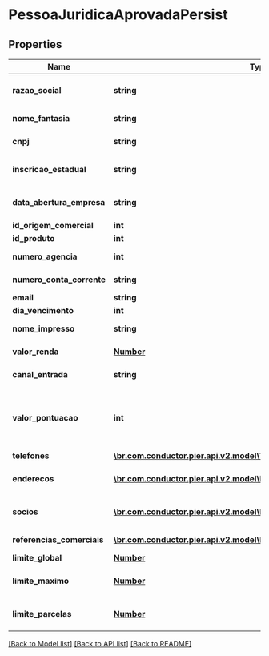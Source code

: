 # PessoaJuridicaAprovadaPersist

## Properties
Name | Type | Description | Notes
------------ | ------------- | ------------- | -------------
**razao_social** | **string** | Apresenta o nome completo da raz\u00C3\u00A3o social (nome empresarial)&#39;. | 
**nome_fantasia** | **string** | Apresenta o nome fantasia da empresa. | [optional] 
**cnpj** | **string** | N\u00C3\u00BAmero do Cadastro Nacional de Pessoa Juridica (CNPJ) | 
**inscricao_estadual** | **string** | N\u00C3\u00BAmero da Inscri\u00C3\u00A7\u00C3\u00A3o Estadual (IE). | [optional] 
**data_abertura_empresa** | **string** | Data de abertura da empresa, essa data deve ser informada no formato: aaaa-MM-dd. | 
**id_origem_comercial** | **int** | Id da origem comercial | 
**id_produto** | **int** | Id do produto | 
**numero_agencia** | **int** | N\u00C3\u00BAmero da ag\u00C3\u00AAncia. | [optional] 
**numero_conta_corrente** | **string** | N\u00C3\u00BAmero da conta corrente. | [optional] 
**email** | **string** | Email da empresa | [optional] 
**dia_vencimento** | **int** | Dia vencimento | 
**nome_impresso** | **string** | Nome que deve ser impresso no cart\u00C3\u00A3o | [optional] 
**valor_renda** | [**Number**](Number.md) | Apresenta o valor da renda compravada | [optional] 
**canal_entrada** | **string** | Indica o canal pelo qual o cadastro do cliente foi realizado | [optional] 
**valor_pontuacao** | **int** | Indica o valor da pontua\u00C3\u00A7\u00C3\u00A3o atribuido ao cliente (caso n\u00C3\u00A3o informado ser\u00C3\u00A1 atribuido o valor = 0) | [optional] 
**telefones** | [**\br.com.conductor.pier.api.v2.model\TelefonePessoaAprovadaPersist[]**](TelefonePessoaAprovadaPersist.md) | Apresenta os telefones da empresa | [optional] 
**enderecos** | [**\br.com.conductor.pier.api.v2.model\EnderecoAprovadoPersist[]**](EnderecoAprovadoPersist.md) | Pode ser informado os seguintes tipos de endere\u00C3\u00A7o: Residencial, Comercial, e Outros | 
**socios** | [**\br.com.conductor.pier.api.v2.model\PessoaPersist[]**](PessoaPersist.md) | Apresenta os dados dos s\u00C3\u00B3cios da empresa, caso exista | [optional] 
**referencias_comerciais** | [**\br.com.conductor.pier.api.v2.model\RefenciaComercialAprovadoPersist[]**](RefenciaComercialAprovadoPersist.md) | Apresenta os dados das refer\u00C3\u00AAncias comerciais | [optional] 
**limite_global** | [**Number**](Number.md) | Valor do Limite Global | 
**limite_maximo** | [**Number**](Number.md) | Valor m\u00C3\u00A1ximo do limite de cr\u00C3\u00A9dito para realizar transa\u00C3\u00A7\u00C3\u00B5es | 
**limite_parcelas** | [**Number**](Number.md) | Valor do limite de cr\u00C3\u00A9dito acumulado da soma das parcelas das compras | 

[[Back to Model list]](../README.md#documentation-for-models) [[Back to API list]](../README.md#documentation-for-api-endpoints) [[Back to README]](../README.md)


